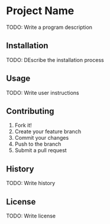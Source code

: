 # Project Name

TODO: Write a program description

## Installation

TODO: DEscribe the installation process

## Usage

TODO: Write user instructions

## Contributing 

1. Fork it!
2. Create your feature branch
3. Commit your changes
4. Push to the branch
5. Submit a pull request

## History 

TODO: Write history

## License 

TODO: Write license